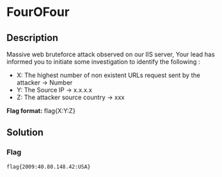 # FourOFour

## Description

Massive web bruteforce attack observed on our IIS server, Your lead has informed you to initiate some investigation to identify the following :

* X: The highest number of non existent URLs request sent by the attacker → Number
* Y: The Source IP → x.x.x.x
* Z: The attacker source country → xxx

**Flag format:** flag{X:Y:Z}

## Solution

### Flag

```text
flag{2009:40.80.148.42:USA}
```
